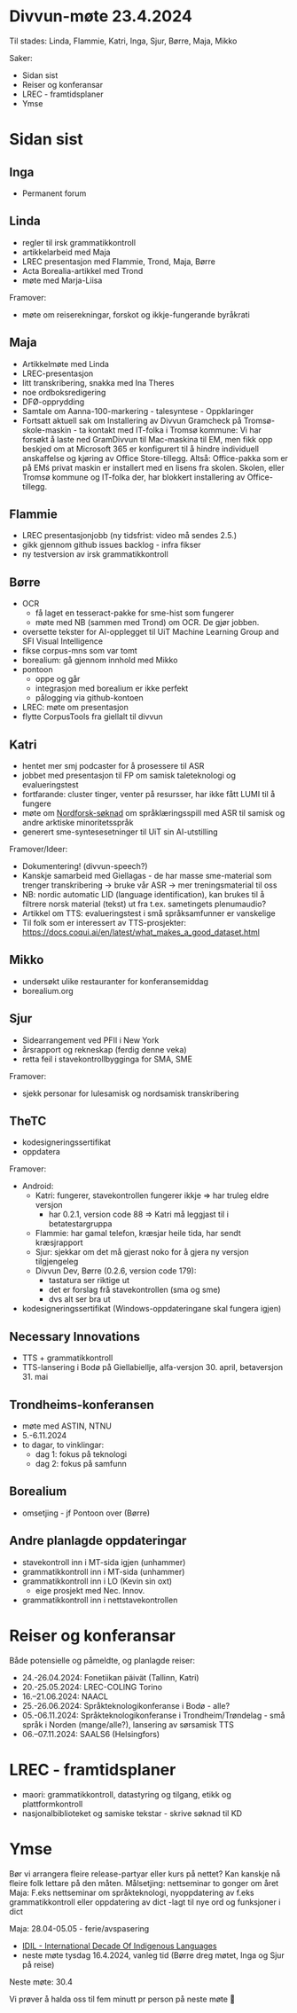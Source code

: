 # Divvun-møte 23.4.2024

Til stades: Linda, Flammie, Katri, Inga, Sjur, Børre, Maja, Mikko

Saker:

- Sidan sist
- Reiser og konferansar
- LREC - framtidsplaner
- Ymse

# Sidan sist

## Inga
- Permanent forum

## Linda

- regler til irsk grammatikkontroll
- artikkelarbeid med Maja
- LREC presentasjon med Flammie, Trond, Maja, Børre
- Acta Borealia-artikkel med Trond
- møte med Marja-Liisa

Framover:
- møte om reiserekningar, forskot og ikkje-fungerande byråkrati

## Maja

- Artikkelmøte med Linda
- LREC-presentasjon
- litt transkribering, snakka med Ina Theres
- noe ordboksredigering
- DFØ-opprydding
- Samtale om Aanna-100-markering - talesyntese - Oppklaringer
- Fortsatt aktuell sak om Installering av Divvun Gramcheck på Tromsø-skole-maskin - ta kontakt med IT-folka i Tromsø kommune: Vi har forsøkt å laste ned GramDivvun til Mac-maskina til EM, men fikk opp beskjed om at Microsoft 365 er konfigurert til å hindre individuell anskaffelse og kjøring av Office Store-tillegg. Altså: Office-pakka som er på EMś privat maskin er installert med en lisens fra skolen. Skolen, eller Tromsø kommune og IT-folka der, har blokkert installering av Office-tillegg. 

## Flammie

- LREC presentasjonjobb (ny tidsfrist: video må sendes 2.5.)
- gikk gjennom github issues backlog - infra fikser
- ny testversion av irsk grammatikkontroll

## Børre

- OCR
  - få laget en tesseract-pakke for sme-hist som fungerer
  - møte med NB (sammen med Trond) om OCR. De gjør jobben.
- oversette tekster for AI-opplegget til UiT Machine Learning Group and SFI Visual Intelligence
- fikse corpus-mns som var tomt
- borealium: gå gjennom innhold med Mikko
- pontoon
  - oppe og går
  - integrasjon med borealium er ikke perfekt
  - pålogging via github-kontoen
- LREC: møte om presentasjon
- flytte CorpusTools fra giellalt til divvun

## Katri

- hentet mer smj podcaster for å prosessere til ASR 
- jobbet med presentasjon til FP om samisk taleteknologi og evalueringstest
- fortfarande: cluster tinger, venter på resursser, har ikke fått LUMI til å fungere
- møte om [Nordforsk-søknad](https://www.nordforsk.org/calls/sustainable-development-arctic-call-pre-proposals) om språklæringsspill med ASR til samisk og andre arktiske minoritetsspråk
- generert sme-syntesesetninger til UiT sin AI-utstilling

Framover/Ideer:

- Dokumentering! (divvun-speech?)
- Kanskje samarbeid med Giellagas - de har masse sme-material som trenger transkribering -> bruke vår ASR -> mer treningsmaterial til oss
- NB: nordic automatic LID (language identification), kan brukes til å filtrere norsk material (tekst) ut fra t.ex. sametingets plenumaudio?
- Artikkel om TTS: evalueringstest i små språksamfunner er vanskelige
- Til folk som er interessert av TTS-prosjekter: <https://docs.coqui.ai/en/latest/what_makes_a_good_dataset.html>

## Mikko

- undersøkt ulike restauranter for konferansemiddag
- borealium.org

## Sjur

- Sidearrangement ved PFII i New York
- årsrapport og rekneskap (ferdig denne veka)
- retta feil i stavekontrollbygginga for SMA, SME

Framover:
- sjekk personar for lulesamisk og nordsamisk transkribering

## TheTC

- kodesigneringssertifikat
- oppdatera

Framover:

- Android:
    - Katri: fungerer, stavekontrollen fungerer ikkje => har truleg eldre versjon
        - har 0.2.1, version code 88 => Katri må leggjast til i betatestargruppa
    - Flammie: har gamal telefon, kræsjar heile tida, har sendt kræsjrapport
    - Sjur: sjekkar om det må gjerast noko for å gjera ny versjon tilgjengeleg
    - Divvun Dev, Børre (0.2.6, version code 179):
        - tastatura ser riktige ut
        - det er forslag frå stavekontrollen (sma og sme)
        - dvs alt ser bra ut
- kodesigneringssertifikat (Windows-oppdateringane skal fungera igjen)

## Necessary Innovations

- TTS + grammatikkontroll
- TTS-lansering i Bodø på Giellabiellje, alfa-versjon 30. april, betaversjon 31. mai

## Trondheims-konferansen

- møte med ASTIN, NTNU
- 5.-6.11.2024
- to dagar, to vinklingar:
    - dag 1: fokus på teknologi
    - dag 2: fokus på samfunn

## Borealium

- omsetjing - jf Pontoon over (Børre)

## Andre planlagde oppdateringar

- stavekontroll inn i MT-sida igjen (unhammer)
- grammatikkontroll inn i MT-sida (unhammer)
- grammatikkontroll inn i LO (Kevin sin oxt)
    - eige prosjekt med Nec. Innov.
- grammatikkontroll inn i nettstavekontrollen

# Reiser og konferansar

Både potensielle og påmeldte, og planlagde reiser:

- 24.-26.04.2024: Fonetiikan päivät (Tallinn, Katri)
- 20.-25.05.2024: LREC-COLING Torino
- 16.–21.06.2024: NAACL
- 25.-26.06.2024: Språkteknologikonferanse i Bodø - alle?
- 05.-06.11.2024: Språkteknologikonferanse i Trondheim/Trøndelag - små språk i Norden (mange/alle?), lansering av sørsamisk TTS
- 06.–07.11.2024: SAALS6 (Helsingfors)

# LREC - framtidsplaner

- maori: grammatikkontroll, datastyring og tilgang, etikk og plattformkontroll
- nasjonalbiblioteket og samiske tekstar - skrive søknad til KD

# Ymse

Bør vi arrangera fleire release-partyar eller kurs på nettet? Kan kanskje nå fleire folk lettare på den måten. Målsetjing: nettseminar to gonger om året
Maja: F.eks nettseminar om språkteknologi, nyoppdatering av f.eks grammatikkontroll eller oppdatering av dict -lagt til nye ord og funksjoner i dict

Maja: 28.04-05.05 - ferie/avspasering 

- [IDIL - International Decade Of Indigenous Languages](https://fpcc.ca/stories/the-decade-of-indigenous-languages/)
- neste møte tysdag 16.4.2024, vanleg tid (Børre dreg møtet, Inga og Sjur på reise)

Neste møte: 30.4

Vi prøver å halda oss til fem minutt pr person på neste møte :slightly_smiling_face: 
